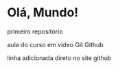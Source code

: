 # Olá, Mundo!
 primeiro repositório

 aula do curso em vídeo Git Github
 
linha adicionada direto no site github
